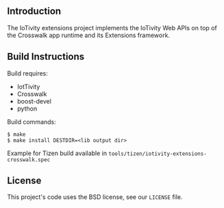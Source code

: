## Introduction
The IoTivity extensions project implements the IoTivity Web APIs on top of the Crosswalk app runtime and its Extensions framework.

## Build Instructions
Build requires:
* IotTivity
* Crosswalk 
* boost-devel
* python

Build commands:
```
$ make
$ make install DESTDIR=<lib output dir>
```

Example for Tizen build available in `tools/tizen/iotivity-extensions-crosswalk.spec` 

## License
This project's code uses the BSD license, see our `LICENSE` file.
